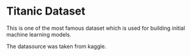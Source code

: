 # Titanic Dataset

This is one of the most famous dataset which is used for building initial machine learning models.

The datasource was taken from kaggle.
